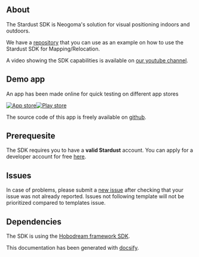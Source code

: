 ## About

The Stardust SDK is Neogoma's solution for visual positioning indoors and outdoors.

We have a [repository](https://github.com/Neogoma/stardust-SDK) that you can use as an example on how to use the Stardust SDK for Mapping/Relocation.


A video showing the SDK capabilities is available on [our youtube channel](https://www.youtube.com/watch?v=_zwqa6DMVCQ&feature=emb_logo).


## Demo app
An app has been made online for quick testing on different app stores

[![App store](_img/icons/app_store_badge.svg ':size=150')](https://apps.apple.com/us/app/stardust-world-scale-ar/id1551574766#?platform=iphone)[![Play store](_img/icons/play.png ':size=170')](https://play.google.com/store/apps/details?id=com.neogoma.stardust&pcampaignid=pcampaignidMKT-Other-global-all-co-prtnr-py-PartBadge-Mar2515-1)

The source code of this app is freely available on [github](https://github.com/Neogoma/stardust-navigation-demo).


## Prerequesite
The SDK requires you to have a **valid Stardust** account. You can apply for a developer account for free [here](https://stardust.neogoma.com/).

## Issues
In case of problems, please submit a [new issue](https://github.com/Neogoma/stardust/issues) after checking that your issue was not already reported.
Issues not following template will not be prioritized compared to templates issue.

## Dependencies
The SDK is using the [Hobodream framework SDK](https://github.com/Neogoma/hobodream).

This documentation has been generated with [docsify](https://docsify.js.org).
